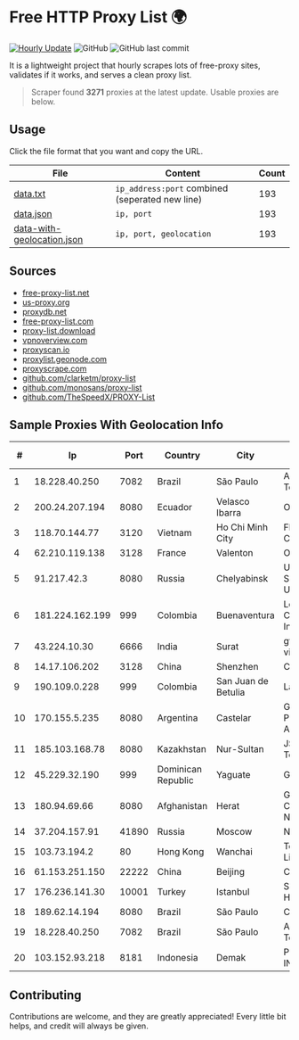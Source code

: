
# Free HTTP Proxy List 🌍

[![Hourly Update](https://github.com/mertguvencli/http-proxy-list/actions/workflows/main.yml/badge.svg?branch=main)](https://github.com/mertguvencli/http-proxy-list/actions/workflows/main.yml)
![GitHub](https://img.shields.io/github/license/mertguvencli/http-proxy-list)
![GitHub last commit](https://img.shields.io/github/last-commit/mertguvencli/http-proxy-list)

It is a lightweight project that hourly scrapes lots of free-proxy sites, validates if it works, and serves a clean proxy list.


> Scraper found **3271** proxies at the latest update. Usable proxies are below.

## Usage

Click the file format that you want and copy the URL.


|File|Content|Count|
|----|-------|-----|
|[data.txt](https://raw.githubusercontent.com/mertguvencli/http-proxy-list/main/proxy-list/data.txt)|`ip_address:port` combined (seperated new line)|193|
|[data.json](https://raw.githubusercontent.com/mertguvencli/http-proxy-list/main/proxy-list/data.json)|`ip, port`|193|
|[data-with-geolocation.json](https://raw.githubusercontent.com/mertguvencli/http-proxy-list/main/proxy-list/data-with-geolocation.json)|`ip, port, geolocation`|193|

## Sources

* [free-proxy-list.net](https://free-proxy-list.net)
* [us-proxy.org](https://www.us-proxy.org)
* [proxydb.net](http://proxydb.net)
* [free-proxy-list.com](https://free-proxy-list.com/?page=&port=&type%5B%5D=http&type%5B%5D=https&up_time=0&search=Search)
* [proxy-list.download](https://www.proxy-list.download/HTTP)
* [vpnoverview.com](https://vpnoverview.com/privacy/anonymous-browsing/free-proxy-servers)
* [proxyscan.io](https://www.proxyscan.io)
* [proxylist.geonode.com](https://proxylist.geonode.com/api/proxy-list?limit=300&page=1&sort_by=lastChecked&sort_type=desc&protocols=http,https)
* [proxyscrape.com](https://api.proxyscrape.com/v2/?request=displayproxies&protocol=http&timeout=10000&country=all&ssl=all&anonymity=all)
* [github.com/clarketm/proxy-list](https://raw.githubusercontent.com/clarketm/proxy-list/master/proxy-list-raw.txt)
* [github.com/monosans/proxy-list](https://raw.githubusercontent.com/monosans/proxy-list/main/proxies/http.txt)
* [github.com/TheSpeedX/PROXY-List](https://raw.githubusercontent.com/TheSpeedX/PROXY-List/master/http.txt)


## Sample Proxies With Geolocation Info

|#|Ip|Port|Country|City|Internet Service Provider|
|-|--|----|-------|----|-------------------------|
|1|18.228.40.250|7082|Brazil|São Paulo|Amazon Technologies Inc.|
|2|200.24.207.194|8080|Ecuador|Velasco Ibarra|Otecel S.A|
|3|118.70.144.77|3120|Vietnam|Ho Chi Minh City|FPT Telecom Company|
|4|62.210.119.138|3128|France|Valenton|Online S.A.S.|
|5|91.217.42.3|8080|Russia|Chelyabinsk|Uralskie Kabelnye Seti Ltd. Verkhny Ufaley|
|6|181.224.162.199|999|Colombia|Buenaventura|Level 3 Communications, Inc.|
|7|43.224.10.30|6666|India|Surat|gtpl hariom world vision|
|8|14.17.106.202|3128|China|Shenzhen|Chinanet|
|9|190.109.0.228|999|Colombia|San Juan de Betulia|Lazus Medellin|
|10|170.155.5.235|8080|Argentina|Castelar|Gobernacion de la Provincia de Buenos Aires|
|11|185.103.168.78|8080|Kazakhstan|Nur-Sultan|JSC Alma Telecommunications|
|12|45.229.32.190|999|Dominican Republic|Yaguate|Gold Data C.A.|
|13|180.94.69.66|8080|Afghanistan|Herat|Government Communications Network|
|14|37.204.157.91|41890|Russia|Moscow|NCNET|
|15|103.73.194.2|80|Hong Kong|Wanchai|TouchPal HK Co., Limited|
|16|61.153.251.150|22222|China|Beijing|Chinanet|
|17|176.236.141.30|10001|Turkey|Istanbul|Superonline Iletisim Hizmetleri A.S.|
|18|189.62.14.194|8080|Brazil|São Paulo|Claro S.A.|
|19|18.228.40.250|7082|Brazil|São Paulo|Amazon Technologies Inc.|
|20|103.152.93.218|8181|Indonesia|Demak|PT. JAYA LINTAS INDONESIA|



## Contributing

Contributions are welcome, and they are greatly appreciated! Every
little bit helps, and credit will always be given.

